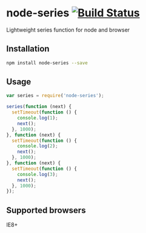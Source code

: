 # node-series [![Build Status](https://travis-ci.org/wangzuo/node-series.svg?branch=master)](https://travis-ci.org/wangzuo/node-series)
Lightweight series function for node and browser

## Installation
``` sh
npm install node-series --save
```

## Usage
``` javascript
var series = require('node-series');

series(function (next) {
  setTimeout(function () {
    console.log(1);
    next();
  }, 1000);
}, function (next) {
  setTimeout(function () {
    console.log(2);
    next();
  }, 1000);
}, function (next) {
  setTimeout(function () {
    console.log(3);
    next();
  }, 1000);
});
```

## Supported browsers
IE8+
